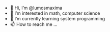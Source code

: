 - 👋 Hi, I’m @lumosmaxima
- 👀 I’m interested in math, computer science
- 🌱 I’m currently learning system programming
- 📫 How to reach me ...
